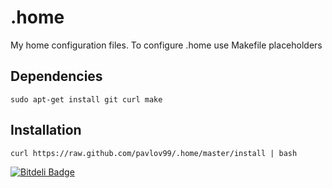 # .home
My home configuration files. To configure .home use Makefile placeholders

## Dependencies

    sudo apt-get install git curl make

## Installation

    curl https://raw.github.com/pavlov99/.home/master/install | bash


[![Bitdeli Badge](https://d2weczhvl823v0.cloudfront.net/pavlov99/.home/trend.png)](https://bitdeli.com/free "Bitdeli Badge")

